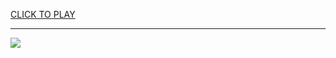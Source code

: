 
<a href="https://premium76.site?title=games_unblocked_64&ref=13M">CLICK TO PLAY</a></h3>
<hr>

<a href="https://premium76.site?title=games_unblocked_64&ref=13M"><img src="https://clearcache.store/games.png"></a>


